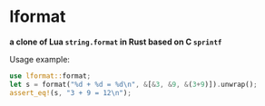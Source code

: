 # lformat

**a clone of Lua `string.format` in Rust based on C `sprintf`**

Usage example:

```rust
use lformat::format;
let s = format("%d + %d = %d\n", &[&3, &9, &(3+9)]).unwrap();
assert_eq!(s, "3 + 9 = 12\n");
```
